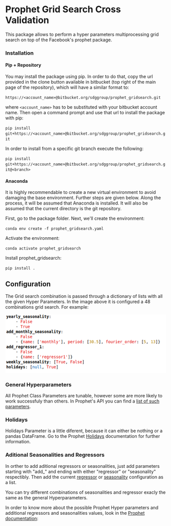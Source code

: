 # Prophet Grid Search Cross Validation #

This package allows to perform a hyper parameters multiprocessing grid search on top of the Facebook's prophet package.

### Installation ###
#### Pip + Repository

You may install the package using pip. In order to do that, copy the url provided in the clone button available in bitbucket (top right of the main page of the repository), which will have a similar format to:

`https://<account_name>@bitbucket.org/sdggroup/prophet_gridsearch.git`

where `<account_name>` has to be substituted with your bitbucket account name. Then open a command prompt and use that url to install the package with pip:

`pip install git+https://<account_name>@bitbucket.org/sdggroup/prophet_gridsearch.git`

In order to install from a specific git branch execute the following:

`pip install git+https://<account_name>@bitbucket.org/sdggroup/prophet_gridsearch.git@<branch>`

#### Anaconda
It is highly recommendable to create a new virtual environment to avoid damaging the base environment. Further steps are given below. Along the process, it will be assumed that Anaconda is installed. It will also be assumed that the current directory is the git repository.

First, go to the package folder. Next, we'll create the environment:

`conda env create -f prophet_gridsearch.yaml`

Activate the environment:

`conda activate prophet_gridsearch`

Install prophet_gridsearch:

`pip install .`

## Configuration
The Grid search combination is passed through a dictionary of lists with all the given Hyper Parameters. In the image above it is configured a 48 combinations grid search. For example:

![Config Image](./docs/images/config_example.png)

### General Hyperparameters
All Prophet Class Parameters are tunable, however some are more likely to work successfuly than others. In Prophet's API you can find a [list of such parameters](https://facebook.github.io/prophet/docs/diagnostics.html#hyperparameter-tuning).

### Holidays
Holidays Parameter is a little diferent, because it can either be nothing or a pandas DataFrame. Go to the Prophet [Holidays](https://facebook.github.io/prophet/docs/seasonality,_holiday_effects,_and_regressors.html#modeling-holidays-and-special-events) documentation for further information.

### Aditional Seasonalities and Regressors
In orther to add aditional regressors or seasonalities, just add parameters starting with "add_" and ending with either "regressor" or "seasonality" respectibly. Then add the current [regressor](https://facebook.github.io/prophet/docs/seasonality,_holiday_effects,_and_regressors.html#additional-regressors) or [seasonality](https://facebook.github.io/prophet/docs/seasonality,_holiday_effects,_and_regressors.html#specifying-custom-seasonalities) configuration as a list.

You can try different combinations of seasonalities and regressor exacly the same as the general Hyperparameters.

In order to know more about the possible Prophet Hyper parameters and additional regressors and seasonalities values, look in the [Prophet documentation](https://facebook.github.io/prophet/docs/quick_start.html#python-api):
